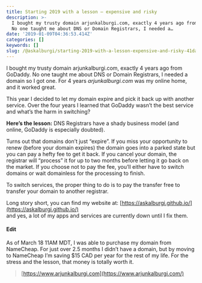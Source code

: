 ```yaml
---
title: Starting 2019 with a lesson — expensive and risky
description: >-
  I bought my trusty domain arjunkalburgi.com, exactly 4 years ago from GoDaddy.
  No one taught me about DNS or Domain Registrars, I needed a…
date: '2019-01-09T04:36:53.414Z'
categories: []
keywords: []
slug: /@askalburgi/starting-2019-with-a-lesson-expensive-and-risky-41da468dde33
---
```


I bought my trusty domain arjunkalburgi.com, exactly 4 years ago from GoDaddy. No one taught me about DNS or Domain Registrars, I needed a domain so I got one. For 4 years _arjunkalburgi.com_ was my online home, and it worked great.

This year I decided to let my domain expire and pick it back up with another service. Over the four years I learned that GoDaddy wasn’t the best service and what’s the harm in switching?

**Here’s the lesson:** DNS Registrars have a shady business model (and online, GoDaddy is especially doubted).

Turns out that domains don’t just “expire”. If you miss your opportunity to renew (before your domain expires) the domain goes into a parked state but you can pay a hefty fee to get it back. If you cancel your domain, the registrar will “process” it for up to two months before letting it go back on the market. If you choose not to pay the fee, you’ll either have to switch domains or wait domainless for the processing to finish.

To switch services, the proper thing to do is to pay the transfer free to transfer your domain to another registrar.

Long story short, you can find my website at: [https://askalburgi.github.io/](https://askalburgi.github.io/)  
and yes, a lot of my apps and services are currently down until I fix them.

#### Edit

As of March 18 11AM MDT, I was able to purchase my domain from NameCheap. For just over 2.5 months I didn’t have a domain, but by moving to NameCheap I’m saving $15 CAD per year for the rest of my life. For the stress and the lesson, that money is totally worth it.

> [https://www.arjunkalburgi.com](https://www.arjunkalburgi.com/)